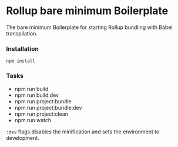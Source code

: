 # Rollup bare minimum Boilerplate
The bare minimum Boilerplate for starting Rollup bundling with Babel transpilation.

### Installation
````
npm install
````

### Tasks
 - npm run build
 - npm run build:dev
 - npm run project:bundle
 - npm run project:bundle:dev
 - npm run project:clean
 - npm run watch

``:dev`` flags disables the minification and sets the environment to development.

